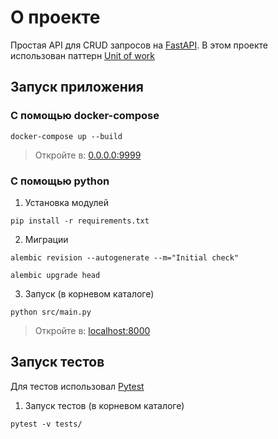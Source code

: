# О проекте
Простая API для CRUD запросов на [FastAPI](https://github.com/tiangolo/fastapi).
В этом проекте использован паттерн [Unit of work](https://en.wikipedia.org/wiki/Unit_of_work)

## Запуск приложения

### С помощью docker-compose 
```
docker-compose up --build
```
> Откройте в: [0.0.0.0:9999](http://0.0.0.0:9999)

### С помощью python
1. Установка модулей
```
pip install -r requirements.txt
```
2. Миграции
```
alembic revision --autogenerate --m="Initial check"
```
```
alembic upgrade head
```

3. Запуск (в корневом каталоге)
```
python src/main.py
```
> Откройте в: [localhost:8000](http://localhost:8000)


## Запуск тестов
Для тестов использовал [Pytest](https://pypi.org/project/pytest/)
1. Запуск тестов (в корневом каталоге)
```
pytest -v tests/
```

